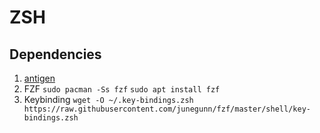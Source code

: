 # ZSH

## Dependencies
1. [antigen](https://github.com/zsh-users/antigen)
2. FZF `sudo pacman -Ss fzf` `sudo apt install fzf`
3. Keybinding `wget -O ~/.key-bindings.zsh https://raw.githubusercontent.com/junegunn/fzf/master/shell/key-bindings.zsh`
